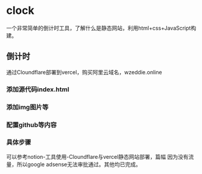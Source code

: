 # clock
一个非常简单的倒计时工具，了解什么是静态网站，利用html+css+JavaScript构建。
## 倒计时
通过Cloundflare部署到vercel，购买阿里云域名，wzeddie.online
### 添加源代码index.html

### 添加img图片等

### 配置github等内容

### 具体步骤
可以参考notion-工具使用-Cloundflare与vercel静态网站部署，篇幅
因为没有流量，所以google adsense无法审批通过。其他均已完成。
